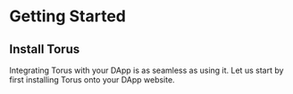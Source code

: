 # Getting Started

## Install Torus

Integrating Torus with your DApp is as seamless as using it. Let us start by first installing Torus onto your DApp website.
